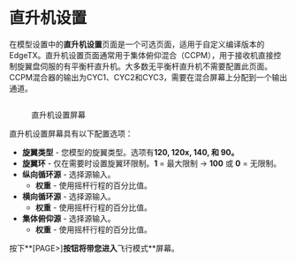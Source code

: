 # 直升机设置

在模型设置中的**直升机设置**页面是一个可选页面，适用于自定义编译版本的EdgeTX。直升机设置页面通常用于集体俯仰混合（CCPM），用于接收机直接控制旋翼盘伺服的有平衡杆直升机。大多数无平衡杆直升机不需要配置此页面。CCPM混合器的输出为CYC1、CYC2和CYC3，需要在混合屏幕上分配到一个输出通道。

<figure><img src="//edgetx-static.zkl2333.com/bwheli.png" alt=""><figcaption><p>直升机设置屏幕</p></figcaption></figure>

直升机设置屏幕具有以下配置选项：

* **旋翼类型** - 您模型的旋翼类型。选项有**120, 120x, 140, 和 90。**
* **旋翼环** - 仅在需要时设置旋翼环限制。**1** = 最大限制 -> **100** 或 **0** = 无限制。&#x20;
* **纵向循环源** - 选择源输入。
  * **权重** - 使用摇杆行程的百分比值。
* **横向循环源** - 选择源输入。
  * **权重** - 使用摇杆行程的百分比值。
* **集体俯仰源** - 选择源输入。&#x20;
  * **权重** - 使用摇杆行程的百分比值。

按下**\[PAGE>]**按钮将带您进入**飞行模式**屏幕。